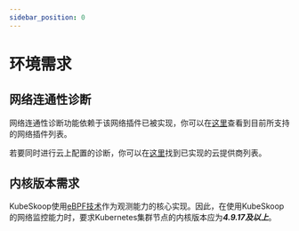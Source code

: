 ```yaml
---
sidebar_position: 0
---
```


# 环境需求

## 网络连通性诊断

网络连通性诊断功能依赖于该网络插件已被实现，你可以在[这里](../reference/connectivity-diagnosis/network-plugins.md)查看到目前所支持的网络插件列表。

若要同时进行云上配置的诊断，你可以在[这里](../reference/connectivity-diagnosis/cloud-providers.md)找到已实现的云提供商列表。

## 内核版本需求

KubeSkoop使用[eBPF技术](https://ebpf.io/)作为观测能力的核心实现。因此，在使用KubeSkoop的网络监控能力时，要求Kubernetes集群节点的内核版本应为***4.9.17及以上***。
